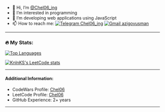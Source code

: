 - 👋 Hi, I’m [@Chel06_ing](https://t.me/Chel06_ing)
- 👀 I’m interested in programming
- 🌱 I’m developing web applications using JavaScript
- :mailbox: How to reach me: [![Telegram Chel06_ing](https://img.shields.io/badge/-Chel06_ing-blue?style=flat&logo=Telegram&logoColor=white)](https://t.me/Chel06_ing) [![Gmail azigovusman](https://img.shields.io/badge/-azigovusman-white?style=flat&logo=Gmail&logoColor=dark)](mailto:azigovusman@gmail.com)

---

### :fire: My Stats:

[![Top Languages](https://github-readme-stats.vercel.app/api/top-langs/?username=UsmanAzhigov&theme=dark&layout=compact)](https://github.com/Chel06/github-readme-stats)

[![KnlnKS's LeetCode stats](https://leetcode-stats-six.vercel.app/api?username=Chel06&theme=dark)](https://github.com/UsmanAzhigov/leetcode-stats)

---

#### Additional Information:

- CodeWars Profile: [Chel06](https://www.codewars.com/users/Chel06)
- LeetCode Profile: [Chel06](https://leetcode.com/u/Chel06/)
- GitHub Experience: 2+ years

---


